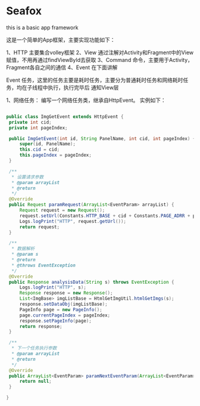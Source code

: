 # Seafox
this is a basic app framework

这是一个简单的App框架，主要实现功能如下：

1、HTTP  主要集合volley框架
2、View  通过注解对Activity和Fragment中的View赋值，不用再通过findViewById去获取
3、Command  命令，主要用于Activity，Fragment各自之间的通信
4、Event 在下面讲解


Event 任务，这里的任务主要是耗时任务，主要分为普通耗时任务和网络耗时任务，均在子线程中执行，执行完毕后
通知View层


1、网络任务：
   编写一个网络任务类，继承自HttpEvent。
   实例如下：
   
   ```Java 
   
   public class ImgGetEvent extends HttpEvent {
    private int cid;
    private int pageIndex;

    public ImgGetEvent(int id, String PanelName, int cid, int pageIndex) {
        super(id, PanelName);
        this.cid = cid;
        this.pageIndex = pageIndex;
    }

    /**
     * 设置请求参数
     * @param arrayList
     * @return
     */
    @Override
    public Request paramRequest(ArrayList<EventParam> arrayList) {
        Request request = new Request();
        request.setUrl(Constants.HTTP_BASE + cid + Constants.PAGE_ADRR + pageIndex);
        Logs.logPrint("HTTP", request.getUrl());
        return request;
    }

    /**
     * 数据解析
     * @param s
     * @return
     * @throws EventException
     */
    @Override
    public Response analysisData(String s) throws EventException {
        Logs.logPrint("HTTP", s);
        Response response = new Response();
        List<ImgBase> imgListBase = HtmlGetImgUtil.htmlGetImgs(s);
        response.setDataObj(imgListBase);
        PageInfo page = new PageInfo();
        page.currentPageIndex = pageIndex;
        response.setPageInfo(page);
        return response;
    }

    /**
     * 下一个任务执行参数
     * @param arrayList
     * @return
     */
    @Override
    public ArrayList<EventParam> paramNextEventParam(ArrayList<EventParam> arrayList) {
        return null;
    }

}

```
